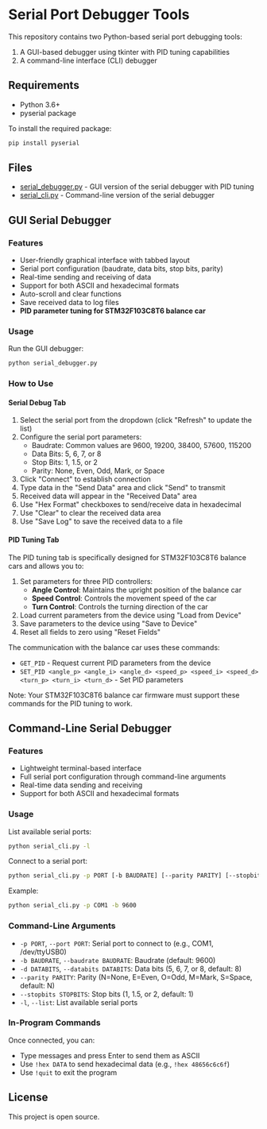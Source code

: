 # Serial Port Debugger Tools

This repository contains two Python-based serial port debugging tools:
1. A GUI-based debugger using tkinter with PID tuning capabilities
2. A command-line interface (CLI) debugger

## Requirements

- Python 3.6+
- pyserial package

To install the required package:
```bash
pip install pyserial
```

## Files

- [serial_debugger.py](file:///c%3A/Users/30408/Desktop/%E6%96%B0%E5%BB%BA%E6%96%87%E4%BB%B6%E5%A4%B9/serial_debugger.py) - GUI version of the serial debugger with PID tuning
- [serial_cli.py](file:///c%3A/Users/30408/Desktop/%E6%96%B0%E5%BB%BA%E6%96%87%E4%BB%B6%E5%A4%B9/serial_cli.py) - Command-line version of the serial debugger

## GUI Serial Debugger

### Features

- User-friendly graphical interface with tabbed layout
- Serial port configuration (baudrate, data bits, stop bits, parity)
- Real-time sending and receiving of data
- Support for both ASCII and hexadecimal formats
- Auto-scroll and clear functions
- Save received data to log files
- **PID parameter tuning for STM32F103C8T6 balance car**

### Usage

Run the GUI debugger:

```bash
python serial_debugger.py
```

### How to Use

#### Serial Debug Tab
1. Select the serial port from the dropdown (click "Refresh" to update the list)
2. Configure the serial port parameters:
   - Baudrate: Common values are 9600, 19200, 38400, 57600, 115200
   - Data Bits: 5, 6, 7, or 8
   - Stop Bits: 1, 1.5, or 2
   - Parity: None, Even, Odd, Mark, or Space
3. Click "Connect" to establish connection
4. Type data in the "Send Data" area and click "Send" to transmit
5. Received data will appear in the "Received Data" area
6. Use "Hex Format" checkboxes to send/receive data in hexadecimal
7. Use "Clear" to clear the received data area
8. Use "Save Log" to save the received data to a file

#### PID Tuning Tab
The PID tuning tab is specifically designed for STM32F103C8T6 balance cars and allows you to:
1. Set parameters for three PID controllers:
   - **Angle Control**: Maintains the upright position of the balance car
   - **Speed Control**: Controls the movement speed of the car
   - **Turn Control**: Controls the turning direction of the car
2. Load current parameters from the device using "Load from Device"
3. Save parameters to the device using "Save to Device"
4. Reset all fields to zero using "Reset Fields"

The communication with the balance car uses these commands:
- `GET_PID` - Request current PID parameters from the device
- `SET_PID <angle_p> <angle_i> <angle_d> <speed_p> <speed_i> <speed_d> <turn_p> <turn_i> <turn_d>` - Set PID parameters

Note: Your STM32F103C8T6 balance car firmware must support these commands for the PID tuning to work.

## Command-Line Serial Debugger

### Features

- Lightweight terminal-based interface
- Full serial port configuration through command-line arguments
- Real-time data sending and receiving
- Support for both ASCII and hexadecimal formats

### Usage

List available serial ports:
```bash
python serial_cli.py -l
```

Connect to a serial port:
```bash
python serial_cli.py -p PORT [-b BAUDRATE] [--parity PARITY] [--stopbits STOPBITS]
```

Example:
```bash
python serial_cli.py -p COM1 -b 9600
```

### Command-Line Arguments

- `-p PORT`, `--port PORT`: Serial port to connect to (e.g., COM1, /dev/ttyUSB0)
- `-b BAUDRATE`, `--baudrate BAUDRATE`: Baudrate (default: 9600)
- `-d DATABITS`, `--databits DATABITS`: Data bits (5, 6, 7, or 8, default: 8)
- `--parity PARITY`: Parity (N=None, E=Even, O=Odd, M=Mark, S=Space, default: N)
- `--stopbits STOPBITS`: Stop bits (1, 1.5, or 2, default: 1)
- `-l`, `--list`: List available serial ports

### In-Program Commands

Once connected, you can:
- Type messages and press Enter to send them as ASCII
- Use `!hex DATA` to send hexadecimal data (e.g., `!hex 48656c6c6f`)
- Use `!quit` to exit the program

## License

This project is open source.
